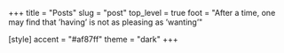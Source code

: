 +++
title = "Posts"
slug = "post"
top_level = true
foot = "After a time, one may find that ’having’ is not as pleasing as ’wanting’"

[style]
    accent = "#af87ff"
    theme = "dark"
+++

